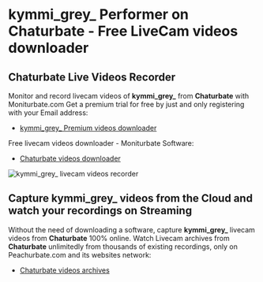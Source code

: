 # kymmi_grey_ Performer on Chaturbate - Free LiveCam videos downloader

## Chaturbate Live Videos Recorder

Monitor and record livecam videos of **kymmi_grey_** from **Chaturbate** with Moniturbate.com
Get a premium trial for free by just and only registering with your Email address:
* [kymmi_grey_ Premium videos downloader](https://moniturbate.com/request-demo-licence-key.html)

Free livecam videos downloader - Moniturbate Software:
* [Chaturbate videos downloader](https://moniturbate.com/moniturbate-download-software.html)

![kymmi_grey_ livecam videos recorder](https://peachurnet.com/templates/moniturbate-software.png)


## Capture kymmi_grey_ videos from the Cloud and watch your recordings on Streaming

Without the need of downloading a software, capture **kymmi_grey_** livecam videos from **Chaturbate** 100% online.
Watch Livecam archives from **Chaturbate** unlimitedly from thousands of existing recordings, only on Peachurbate.com and its websites network:
* [Chaturbate videos archives](https://peachurnet.com/)